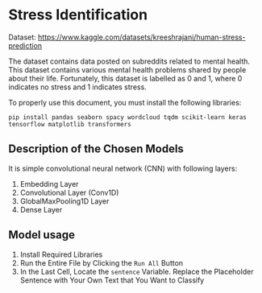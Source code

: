 # Stress Identification

Dataset: https://www.kaggle.com/datasets/kreeshrajani/human-stress-prediction

The dataset contains data posted on subreddits related to mental health. This dataset contains various mental health problems shared by people about their life. 
Fortunately, this dataset is labelled as 0 and 1, where 0 indicates no stress and 1 indicates stress.

To properly use this document, you must install the following libraries:
```shell
pip install pandas seaborn spacy wordcloud tqdm scikit-learn keras tensorflow matplotlib transformers
```
## Description of the Chosen Models

It is simple convolutional neural network (CNN) with following layers:
1. Embedding Layer
2. Convolutional Layer (Conv1D)
3. GlobalMaxPooling1D Layer
4. Dense Layer

## Model usage
1. Install Required Libraries
2. Run the Entire File by Clicking the `Run All` Button
3. In the Last Cell, Locate the `sentence` Variable. Replace the Placeholder Sentence with Your Own Text that You Want to Classify
